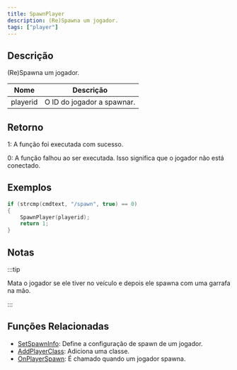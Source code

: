 ```yaml
---
title: SpawnPlayer
description: (Re)Spawna um jogador.
tags: ["player"]
---
```


## Descrição

(Re)Spawna um jogador.

| Nome     | Descrição                      |
| -------- | ------------------------------ |
| playerid | O ID do jogador a spawnar.     |

## Retorno

1: A função foi executada com sucesso.

0: A função falhou ao ser executada. Isso significa que o jogador não está conectado.

## Exemplos

```c
if (strcmp(cmdtext, "/spawn", true) == 0)
{
    SpawnPlayer(playerid);
    return 1;
}
```

## Notas

:::tip

Mata o jogador se ele tiver no veículo e depois ele spawna com uma garrafa na mão.

:::

## Funções Relacionadas

- [SetSpawnInfo](SetSpawnInfo.md): Define a configuração de spawn de um jogador. 
- [AddPlayerClass](AddPlayerClass.md): Adiciona uma classe.
- [OnPlayerSpawn](../callbacks/OnPlayerSpawn.md): É chamado quando um jogador spawna.
